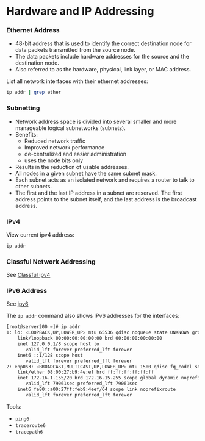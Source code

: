 # Hardware and IP Addressing
### Ethernet Address

- 48-bit address that is used to identify the correct destination node for data packets transmitted from the source node. 
- The data packets include hardware addresses for the source and the destination node. 
- Also referred to as the hardware, physical, link layer, or MAC address.

List all network interfaces with their ethernet addresses:
```bash
ip addr | grep ether
```


### Subnetting
- Network address space is divided into several smaller and more manageable logical subnetworks (subnets). 
- Benefits:
	- Reduced network traffic
	- Improved network performance
	- de-centralized and easier administration
	- uses the node bits only
- Results in the reduction of usable addresses.
- All nodes in a given subnet have the same subnet mask.
- Each subnet acts as an isolated network and requires a router to talk to other subnets.
- The first and the last IP address in a subnet are reserved. The first address points to the subnet itself, and the last address is the broadcast address. 
### IPv4
View current ipv4 address:
```bash
ip addr
```

### Classful Network Addressing

See [Classful ipv4](../../networking/CCNA/CCNA%20Notes/Classful%20ipv4.md)

### IPv6 Address

See [ipv6](../../networking/CCNA/CCNA%20Notes/ipv6.md)

The `ip addr` command also shows IPv6 addresses for the interfaces:
```bash
[root@server200 ~]# ip addr
1: lo: <LOOPBACK,UP,LOWER_UP> mtu 65536 qdisc noqueue state UNKNOWN group default qlen 1000
    link/loopback 00:00:00:00:00:00 brd 00:00:00:00:00:00
    inet 127.0.0.1/8 scope host lo
       valid_lft forever preferred_lft forever
    inet6 ::1/128 scope host 
       valid_lft forever preferred_lft forever
2: enp0s3: <BROADCAST,MULTICAST,UP,LOWER_UP> mtu 1500 qdisc fq_codel state UP group default qlen 1000
    link/ether 08:00:27:b9:4e:ef brd ff:ff:ff:ff:ff:ff
    inet 172.16.1.155/20 brd 172.16.15.255 scope global dynamic noprefixroute enp0s3
       valid_lft 79061sec preferred_lft 79061sec
    inet6 fe80::a00:27ff:feb9:4eef/64 scope link noprefixroute 
       valid_lft forever preferred_lft forever
```

Tools:
- `ping6`
- `traceroute6`
- `tracepath6`
